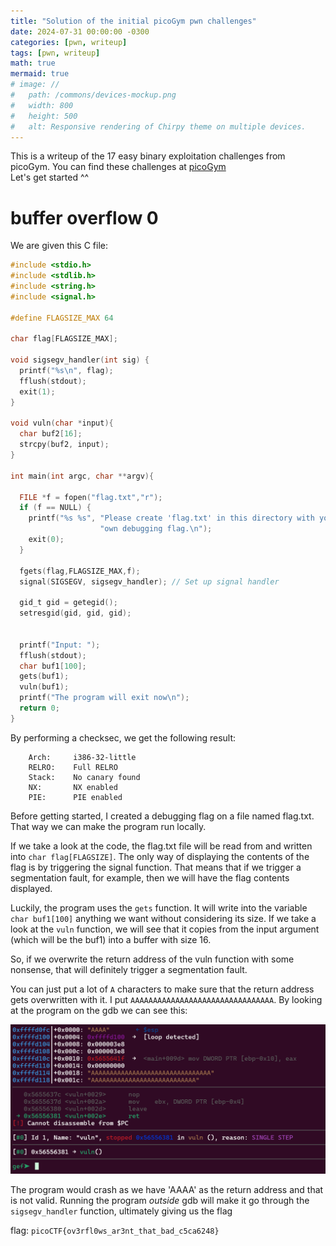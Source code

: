 ```yaml
---
title: "Solution of the initial picoGym pwn challenges"
date: 2024-07-31 00:00:00 -0300
categories: [pwn, writeup]
tags: [pwn, writeup]
math: true
mermaid: true
# image: //
#   path: /commons/devices-mockup.png
#   width: 800
#   height: 500
#   alt: Responsive rendering of Chirpy theme on multiple devices.
---
```


This is a writeup of the 17 easy binary exploitation challenges from picoGym.
You can find these challenges at [picoGym](https://play.picoctf.org/practice)\
Let's get started ^^

# buffer overflow 0

We are given this C file:

```c
#include <stdio.h>
#include <stdlib.h>
#include <string.h>
#include <signal.h>

#define FLAGSIZE_MAX 64

char flag[FLAGSIZE_MAX];

void sigsegv_handler(int sig) {
  printf("%s\n", flag);
  fflush(stdout);
  exit(1);
}

void vuln(char *input){
  char buf2[16];
  strcpy(buf2, input);
}

int main(int argc, char **argv){

  FILE *f = fopen("flag.txt","r");
  if (f == NULL) {
    printf("%s %s", "Please create 'flag.txt' in this directory with your",
                    "own debugging flag.\n");
    exit(0);
  }

  fgets(flag,FLAGSIZE_MAX,f);
  signal(SIGSEGV, sigsegv_handler); // Set up signal handler

  gid_t gid = getegid();
  setresgid(gid, gid, gid);


  printf("Input: ");
  fflush(stdout);
  char buf1[100];
  gets(buf1);
  vuln(buf1);
  printf("The program will exit now\n");
  return 0;
}
```

By performing a checksec, we get the following result:
```
    Arch:     i386-32-little
    RELRO:    Full RELRO
    Stack:    No canary found
    NX:       NX enabled
    PIE:      PIE enabled
```

Before getting started, I created a debugging flag on a file named flag.txt. That way we can make the program run locally.

If we take a look at the code, the flag.txt file will be read from and written into `char flag[FLAGSIZE]`. The only way of displaying the contents of the flag is by triggering the signal function. That means that if we trigger a segmentation fault, for example, then we will have the flag contents displayed.

Luckily, the program uses the `gets` function. It will write into the variable `char buf1[100]` anything we want without considering its size. If we take a look at the `vuln` function, we will see that it copies from the input argument (which will be the buf1) into a buffer with size 16.

So, if we overwrite the return address of the vuln function with some nonsense, that will definitely trigger a segmentation fault.

You can just put a lot of `A` characters to make sure that the return address gets overwritten with it. I put `AAAAAAAAAAAAAAAAAAAAAAAAAAAAAAAA`. By looking at the program on the gdb we can see this:

![bof0](/assets/img/picogym-pwn-easy/bof0/bof0.png)

The program would crash as we have 'AAAA' as the return address and that is not valid. Running the program _outside_ gdb will make it go through the `sigsegv_handler` function, ultimately giving us the flag

flag: `picoCTF{ov3rfl0ws_ar3nt_that_bad_c5ca6248}`